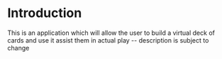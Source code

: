 # Introduction
This is an application which will allow the user to build a virtual deck of cards and use it assist them in actual play -- description is subject to change